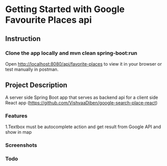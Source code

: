 # Getting Started with Google Favourite Places api

## Instruction

### Clone the app locally and mvn clean spring-boot:run

Open [http://localhost:8080/api/favorite-places](http://localhost:8080/api/favorite-places) to view it in your browser or test manually in postman.

## Project Description 

A server side Spring Boot app that serves as backend api for a client side React app (https://github.com/VishvaaDiben/google-search-place-react)

### Features
1.Textbox must be autocomplete action and get result from Google API and show in map <br>

### Screenshots

### Todo
